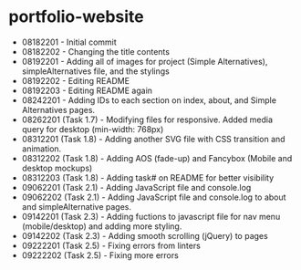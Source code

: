 # portfolio-website

- 08182201 - Initial commit
- 08182202 - Changing the title contents
- 08192201 - Adding all of images for project (Simple Alternatives), simpleAlternatives file, and the stylings
- 08192202 - Editing README
- 08192203 - Editing README again
- 08242201 - Adding IDs to each section on index, about, and Simple Alternatives pages.
- 08262201 (Task 1.7) - Modifying files for responsive. Added media query for desktop (min-width: 768px)
- 08312201 (Task 1.8) - Adding another SVG file with CSS transition and animation.
- 08312202 (Task 1.8) - Adding AOS (fade-up) and Fancybox (Mobile and desktop mockups)
- 08312203 (Task 1.8) - Adding task# on README for better visibility
- 09062201 (Task 2.1) - Adding JavaScript file and console.log
- 09062202 (Task 2.1) - Adding JavaScript file and console.log to about and simpleAlternative pages.
- 09142201 (Task 2.3) - Adding fuctions to javascript file for nav menu (mobile/desktop) and adding more styling.
- 09142202 (Task 2.3) - Adding smooth scrolling (jQuery) to pages
- 09222201 (Task 2.5) - Fixing errors from linters
- 09222202 (Task 2.5) - Fixing more errors
